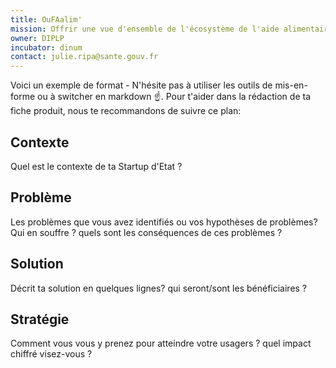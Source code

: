 ```yaml
---
title: OuFAalim'
mission: Offrir une vue d'ensemble de l'écosystème de l'aide alimentaire et faciliter la vie de ses acteurs.
owner: DIPLP
incubator: dinum
contact: julie.ripa@sante.gouv.fr
---
```

Voici un exemple de format  - N'hésite pas à utiliser les outils de mis-en-forme ou à switcher en markdown ☝️.
Pour t'aider dans la rédaction de ta fiche produit, nous te recommandons de suivre ce plan: 
## Contexte
Quel est le contexte de ta Startup d'Etat ?
## Problème
Les problèmes que vous avez identifiés ou vos hypothèses de problèmes? Qui en souffre ? quels sont les conséquences de ces problèmes ?
## Solution
Décrit ta solution en quelques lignes? qui seront/sont les bénéficiaires ?
## Stratégie
Comment vous vous y prenez pour atteindre votre usagers ? quel impact chiffré visez-vous ?
